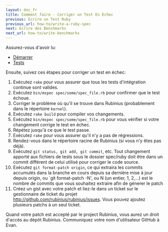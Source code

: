 ```yaml
---
layout: doc_fr
title: Comment faire - Corriger un Test En Echec
previous: Ecrire un Test Ruby
previous_url: how-to/write-a-ruby-spec
next: Ecrire des Benchmarks
next_url: how-to/write-benchmarks
---
```


Assurez-vous d'avoir lu:

  *  [Démarrer](/doc/fr/getting-started/)
  *  [Tests](/doc/fr/specs/)

Ensuite, suivez ces étapes pour corriger un test en échec:

  1.  Exécutez `rake` pour vous assurer que tous les tests d'intégration continue sont valides.
  2.  Exécutez `bin/mspec spec/some/spec_file.rb` pour confirmer que le test échoue.
  3.  Corriger le problème où qu'il se trouve dans Rubinius (probablement dans le répertoire `kernel`).
  4.  Exécutez `rake build` pour compiler vos changements.
  5.  Exécutez `bin/mspec spec/some/spec_file.rb` pour vous vérifier si votre changement corrige le test en échec.
  6.  Répétez jusqu'à ce que le test passe.
  7.  Exécutez `rake` pour vous assurer qu'il n'y a pas de régressions.
  8.  Rendez-vous dans le répertoire racine de Rubinius (si vous n'y êtes pas déjà).
  9.  Exécutez `git status, git add, git commit`, etc. Tout changement apporté aux fichiers de tests sous le dossier
  spec/ruby doit être dans un commit différent de celui utilisé pour corriger le code source.
  10. Exécutez `git format-patch origin`, ce qui extraira les commits accumulés dans la branche en cours depuis sa dernière mise à jour depuis origin, ou `git format-patch -N', ou N (un entier, 1, 2,...) est le nombre de commits que vous souhaitez extraire afin de génerer le patch
  11. Créez un gist avec votre patch et liez-le dans un ticket sur le gestionnaire de ticket du projet http://github.com/rubinius/rubinius/issues. Vous pouvez ajoutez plusieurs patchs à un seul ticket.

Quand votre patch est accepté par le project Rubinius, vous aurez un
droit d'accès au dépôt Rubinius. Communiquez votre nom d'utilisateur
GitHub à Evan.
